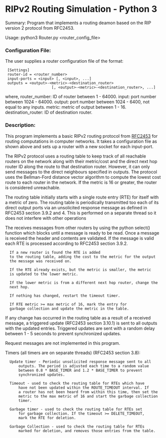 # RIPv2 Routing Simulation - Python 3


Summary: Program that implements a routing deamon based on the 
     RIP version 2 protocol from RFC2453.

Usage: python3 Router.py <router_config_file>

### Configuration File:

The user supplies a router configuration file of the format:

     [Settings]
     router-id = <router_number>
     input-ports = <input> [, <input>, ...]
     outputs = <output>-<metric>-<destination_router>
                         [, <output>-<metric>-<destination_router>, ...]

where,
 router_number: ID of router between 1 - 64000.
 input: port number between 1024 - 64000.
 output: port number between 1024 - 6400, 
         not equal to any inputs.
 metric: metric of output between 1 - 16.
 destination_router: ID of destination router.

### Description:

This program implements a basic RIPv2 routing protocol from [RFC2453](https://tools.ietf.org/html/rfc2453)
for routing computations in computer networks. It takes a configuration 
file as shown above and sets up a router with a new socket for each 
input-port.

The RIPv2 protocol uses a routing table to keep track of all reachable
routers on the network along with their metric/cost and the direct
next hop router ID along the route to that destination router. However, 
it can only send messages to the direct neighbours specified in outputs. 
The protocol uses the Bellman-Ford distance vector algorithm to compute
the lowest cost route to each router in the network. If the metric is
16 or greater, the router is considered unreachable.

The routing table initially starts with a single route entry (RTE) for
itself with a metric of zero. The routing table is periodically 
transmitted too each of its direct output ports via an unsolicited 
response message as defined in RFC2453 section 3.9.2 and 4. This is 
performed on a separate thread so it does not interfere with other 
operations

The receives messages from other routers by using the python select() 
function which blocks until a message is ready to be read. Once a 
message is received the header and contents are validated. 
If the message is valid each RTE is processed according to RFC2453 
section 3.9.2. 
        
      If a new router is found the RTE is added 
      to the routing table, adding the cost to the metric for the output 
      the message was received on. 

      If the RTE already exists, but the metric is smaller, the metric
      is updated to the lower metric.

      If the lower metric is from a different next hop router, change the
      next hop. 

      If nothing has changed, restart the timeout timer. 

      If RTE metric >= max metric of 16, mark the entry for
      garbage collection and update the metric in the table. 

  If any change has occurred in the routing table as a result of a 
  received message, a triggered update (RFC2453 section 3.10.1) is sent 
  to all outputs with the updated entries. Triggered updates are sent with
  a random delay between 1 - 5 seconds to prevent synchronized updates.

  Request messages are not implemented in this program.

  Timers (all timers are on separate threads) (RFC2453 section 3.8):

      Update timer - Periodic unsolicited response message sent to all
          outputs. The period is adjusted each time to a random value 
          between 0.8 * BASE_TIMER and 1.2 * BASE_TIMER to prevent 
          synchronized updates. 

      Timeout - used to check the routing table for RTEs which have
          have not been updated within the ROUTE_TIMEOUT interval. If
          a router has not been heard from within this time, then set the
          metric to the max metric of 16 and start the garbage collection
          timer.

      Garbage timer - used to check the routing table for RTEs set 
          for garbage collection. If the timeout >= DELETE_TIMEOUT, 
          mark the RTE for deletion.

      Garbage Collection - used to check the routing table for RTEs 
          marked for deletion, and removes those entries from the table.